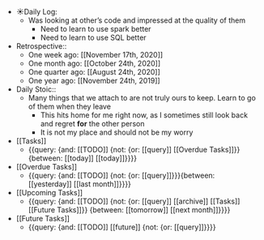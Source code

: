 - ☀️Daily Log:
    - Was looking at other’s code and impressed at the quality of them
        - Need to learn to use spark better
        - Need to learn to use SQL better
- Retrospective::
    - One week ago: [[November 17th, 2020]]
    - One month ago: [[October 24th, 2020]]
    - One quarter ago: [[August 24th, 2020]]
    - One year ago: [[November 24th, 2019]]
- Daily Stoic::
    - Many things that we attach to are not truly ours to keep. Learn to go of them when they leave
        - This hits home for me right now, as I sometimes still look back and regret __for__ the other person
        - It is not my place and should not be my worry 
- [[Tasks]]
    - {{query: {and: [[TODO]] {not: {or: [[query]] [[Overdue Tasks]]}} {between: [[today]] [[today]]}}}}
- [[Overdue Tasks]]
    - {{query: {and: [[TODO]] {not: {or: [[query]]}}}{between: [[yesterday]] [[last month]]}}}}
- [[Upcoming Tasks]]
    - {{query: {and: [[TODO]] {not: {or: [[query]] [[archive]] [[Tasks]] [[Future Tasks]]}} {between: [[tomorrow]] [[next month]]}}}}
- [[Future Tasks]]
    - {{query: {and: [[TODO]] [[future]] {not: {or: [[query]]}}}}
